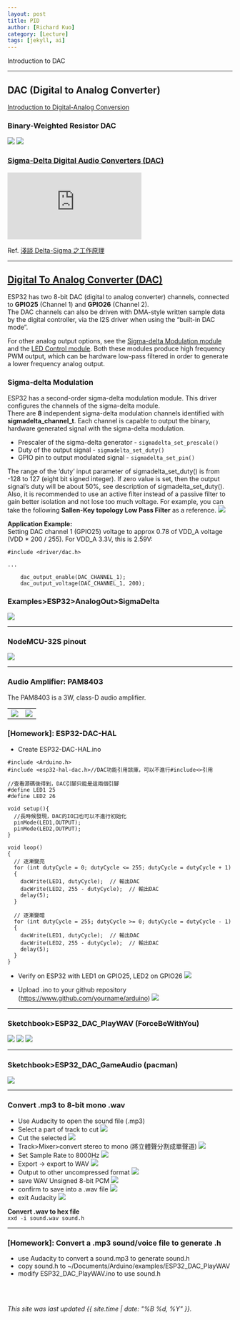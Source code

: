 ```yaml
---
layout: post
title: PID
author: [Richard Kuo]
category: [Lecture]
tags: [jekyll, ai]
---
```


Introduction to DAC

---
## DAC (Digital to Analog Converter)
[Introduction to Digital-Analog Conversion](https://www.allaboutcircuits.com/textbook/digital/chpt-13/digital-analog-conversion/)

### Binary-Weighted Resistor DAC
![](https://www.allaboutcircuits.com/uploads/articles/inverting-summing-circuit-diagram.jpg)
![](https://www.allaboutcircuits.com/uploads/articles/6-bit-binary-weighted-DAC.jpg)

### [Sigma-Delta Digital Audio Converters (DAC)](https://www.audiosciencereview.com/forum/index.php?threads/sigma-delta-digital-audio-converters-dac.1928/)
![](https://www.audiosciencereview.com/forum/index.php?attachments/upload_2017-9-13_19-3-41-png.8688/)

Ref. [淺談 Delta-Sigma 之工作原理](https://picture.iczhiku.com/resource/eetop/WhiGYWWUksgpUBVn.pdf)

--- 
## [Digital To Analog Converter (DAC)](https://docs.espressif.com/projects/esp-idf/en/latest/esp32/api-reference/peripherals/dac.html)
ESP32 has two 8-bit DAC (digital to analog converter) channels, connected to **GPIO25** (Channel 1) and **GPIO26** (Channel 2).<br>
The DAC channels can also be driven with DMA-style written sample data by the digital controller, via the I2S driver when using the “built-in DAC mode”.<br>

For other analog output options, see the [Sigma-delta Modulation module](https://docs.espressif.com/projects/esp-idf/en/latest/esp32/api-reference/peripherals/sigmadelta.html) and the [LED Control module](https://docs.espressif.com/projects/esp-idf/en/latest/esp32/api-reference/peripherals/ledc.html). Both these modules produce high frequency PWM output, which can be hardware low-pass filtered in order to generate a lower frequency analog output.<br>

### Sigma-delta Modulation 
ESP32 has a second-order sigma-delta modulation module. This driver configures the channels of the sigma-delta module.<br>
There are **8** independent sigma-delta modulation channels identified with **sigmadelta_channel_t**. Each channel is capable to output the binary, hardware generated signal with the sigma-delta modulation.<br>
* Prescaler of the sigma-delta generator - `sigmadelta_set_prescale()`
* Duty of the output signal - `sigmadelta_set_duty()`
* GPIO pin to output modulated signal - `sigmadelta_set_pin()`

The range of the ‘duty’ input parameter of sigmadelta_set_duty() is from -128 to 127 (eight bit signed integer). If zero value is set, then the output signal’s duty will be about 50%, see description of sigmadelta_set_duty().<br>
Also, it is recommended to use an active filter instead of a passive filter to gain better isolation and not lose too much voltage.
For example, you can take the following **Sallen-Key topology Low Pass Filter** as a reference.
![](https://docs.espressif.com/projects/esp-idf/en/latest/esp32/_images/typical_sallenkey_LP_filter.png)

**Application Example:**<br>
Setting DAC channel 1 (GPIO25) voltage to approx 0.78 of VDD_A voltage (VDD * 200 / 255). For VDD_A 3.3V, this is 2.59V:
```
#include <driver/dac.h>

...

    dac_output_enable(DAC_CHANNEL_1);
    dac_output_voltage(DAC_CHANNEL_1, 200);
```

### Examples>ESP32>AnalogOut>SigmaDelta
![](https://github.com/rkuo2000/MCU-course/blob/main/images/Examples_ESP32_AnalogOut_SigmaDelta.png?raw=true)

---
### NodeMCU-32S pinout
![](https://github.com/rkuo2000/MCU-course/blob/main/images/NodeMCU-32S_pinout.jpg?raw=true)

---
### Audio Amplifier: PAM8403
The PAM8403 is a 3W, class-D audio amplifier.
<table>
<tr>
<td><img src="https://i.stack.imgur.com/Y5vrt.gif"></td>
<td><img src="https://components101.com/sites/default/files/component_pin/PAM8403-Module-Pinout.jpg"></td>
</tr>
</table>

### [Homework]: ESP32-DAC-HAL
* Create ESP32-DAC-HAL.ino

```
#include <Arduino.h>
#include <esp32-hal-dac.h>//DAC功能引用該庫，可以不進行#include<>引用

//查看源碼後得到，DAC引腳只能是這兩個引腳
#define LED1 25
#define LED2 26
 
void setup(){
  //長時候發現，DAC的IO口也可以不進行初始化
  pinMode(LED1,OUTPUT);
  pinMode(LED2,OUTPUT);
}
 
void loop()
{
  // 逐漸變亮
  for (int dutyCycle = 0; dutyCycle <= 255; dutyCycle = dutyCycle + 1)
  {
    dacWrite(LED1, dutyCycle);  // 輸出DAC
    dacWrite(LED2, 255 - dutyCycle);  // 輸出DAC
    delay(5);
  }
 
  // 逐漸變暗
  for (int dutyCycle = 255; dutyCycle >= 0; dutyCycle = dutyCycle - 1)
  {
    dacWrite(LED1, dutyCycle);  // 輸出DAC
    dacWrite(LED2, 255 - dutyCycle);  // 輸出DAC
    delay(5);
  }
}
```
* Verify on ESP32 with LED1 on GPIO25, LED2 on GPIO26
![](https://github.com/rkuo2000/MCU-course/blob/main/images/Example_ESP32_DAC_HAL.jpg?raw=true)

* Upload .ino to your github repository (https://www.github.com/yourname/arduino)
![](https://github.com/rkuo2000/MCU-course/blob/main/images/Sketch_ESP32_DAC_HAL.png?raw=true)

---
### Sketchbook>ESP32_DAC_PlayWAV (ForceBeWithYou)
![](https://github.com/rkuo2000/MCU-course/blob/main/images/Example_PAM8403.jpg?raw=true)
![](https://github.com/rkuo2000/MCU-course/blob/main/images/Sketch_ESP32_DAC_PlayWAV.png?raw=true)
![](https://github.com/rkuo2000/MCU-course/blob/main/images/Sketch_ESP32_DAC_PlayWAV_monitor.png?raw=true)

---
### Sketchbook>ESP32_DAC_GameAudio (pacman)
![](https://github.com/rkuo2000/MCU-course/blob/main/images/Sketch_ESP32_DAC_GameAudio.png?raw=true)

---
### Convert .mp3 to 8-bit mono .wav
* Use Audacity to open the sound file (.mp3)
* Select a part of track to cut
![](https://github.com/rkuo2000/MCU-course/blob/main/images/Audacity_mp3_to_wav.png?raw=true)
* Cut the selected
![](https://github.com/rkuo2000/MCU-course/blob/main/images/Audacity_Edit_Cut.png?raw=true)
* Track>Mixer>convert stereo to mono (將立體聲分割成單聲道)
![](https://github.com/rkuo2000/MCU-course/blob/main/images/Audacity_Track_Mixer_convert_stereo_to_mono.png?raw=true)
* Set Sample Rate to 8000Hz
![](https://github.com/rkuo2000/MCU-course/blob/main/images/Audacity_set_sample_rate_to_8000.png?raw=true)
* Export -> export to WAV
![](https://github.com/rkuo2000/MCU-course/blob/main/images/Audacity_Export_WAV.png?raw=true)
* Output to other uncompressed format
![](https://github.com/rkuo2000/MCU-course/blob/main/images/Audacity_output_to_other_uncompressed_format.png?raw=true)
* save WAV Unsigned 8-bit PCM 
![](https://github.com/rkuo2000/MCU-course/blob/main/images/Audacity_save_WAV_Unsigned_8-bit_PCM.png?raw=true)
* confirm to save into a .wav file
![](https://github.com/rkuo2000/MCU-course/blob/main/images/Audacity_confirm_to_save_WAV.png?raw=true)
* exit Audacity
![](https://github.com/rkuo2000/MCU-course/blob/main/images/Audacity_exit.png?raw=true)

**Convert .wav to hex file**<br>
`xxd -i sound.wav sound.h`<br>

---
### [Homework]: Convert a .mp3 sound/voice file to generate .h
* use Audacity to convert a sound.mp3 to generate sound.h
* copy sound.h to ~/Documents/Arduino/examples/ESP32_DAC_PlayWAV
* modify ESP32_DAC_PlayWAV.ino to use sound.h

<br>
<br>

*This site was last updated {{ site.time | date: "%B %d, %Y" }}.*


